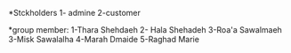 *Stckholders
1- admine
2-customer

*group member:
1-Thara Shehdaeh
2- Hala Shehadeh 
3-Roa'a Sawalmaeh
3-Misk Sawalalha
4-Marah Dmaide
5-Raghad Marie






